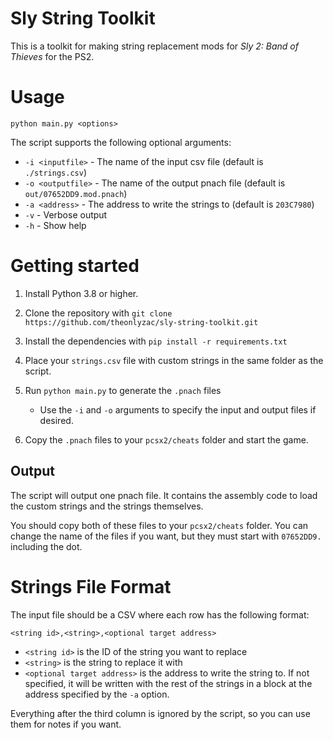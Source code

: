 # Sly String Toolkit

This is a toolkit for making string replacement mods for *Sly 2: Band of Thieves* for the PS2.

# Usage

`python main.py <options>`

The script supports the following optional arguments:

* `-i <inputfile>` - The name of the input csv file (default is `./strings.csv`)
* `-o <outputfile>` - The name of the output pnach file (default is `out/07652DD9.mod.pnach`)
* `-a <address>` - The address to write the strings to (default is `203C7980`)
* `-v` - Verbose output
* `-h` - Show help

# Getting started 

1. Install Python 3.8 or higher.

2. Clone the repository with `git clone https://github.com/theonlyzac/sly-string-toolkit.git`

3. Install the dependencies with `pip install -r requirements.txt`

4. Place your `strings.csv` file with custom strings in the same folder as the script.

5. Run `python main.py` to generate the `.pnach` files
   * Use the `-i` and `-o` arguments to specify the input and output files if desired.

6. Copy the `.pnach` files to your `pcsx2/cheats` folder and start the game.

## Output 

The script will output one pnach file. It contains the assembly code to load the custom strings and the strings themselves.

You should copy both of these files to your `pcsx2/cheats` folder. You can change the name of the files if you want, but they must start with `07652DD9.` including the dot.

# Strings File Format

The input file should be a CSV where each row has the following format:

`<string id>,<string>,<optional target address>`

* `<string id>` is the ID of the string you want to replace
* `<string>` is the string to replace it with
* `<optional target address>` is the address to write the string to. If not specified, it will be written with the rest of the strings in a block at the address specified by the `-a` option.

Everything after the third column is ignored by the script, so you can use them for notes if you want.
